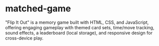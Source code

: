 # matched-game
"Flip It Out" is a memory game built with HTML, CSS, and JavaScript, offering engaging gameplay with themed card sets, time/move tracking, sound effects, a leaderboard (local storage), and responsive design for cross-device play.
